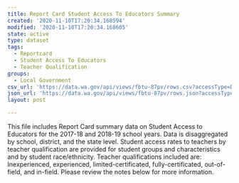 ```yaml
---
title: Report Card Student Access To Educators Summary
created: '2020-11-10T17:20:34.168594'
modified: '2020-11-10T17:20:34.168605'
state: active
type: dataset
tags:
  - Reportcard
  - Student Access To Educators
  - Teacher Qualification
groups:
  - Local Government
csv_url: 'https://data.wa.gov/api/views/fbtu-87pv/rows.csv?accessType=DOWNLOAD'
json_url: 'https://data.wa.gov/api/views/fbtu-87pv/rows.json?accessType=DOWNLOAD'
layout: post

---
```

This file includes Report Card summary data on Student Access to Educators for the 2017-18 and 2018-19 school years. Data is disaggregated by school, district, and the state level.  Student access rates to teachers by teacher qualification are provided for student groups and characteristics and by student race/ethnicity. Teacher qualifications included are: Inexperienced, experienced, limited-certificated, fully-certificated, out-of-field, and in-field. Please review the notes below for more information.
